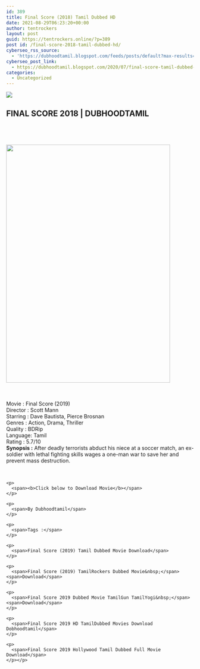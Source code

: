 ```yaml
---
id: 389
title: Final Score (2018) Tamil Dubbed HD
date: 2021-08-29T06:23:20+00:00
author: tentrockers
layout: post
guid: https://tentrockers.online/?p=389
post id: /final-score-2018-tamil-dubbed-hd/
cyberseo_rss_source:
  - 'https://dubhoodtamil.blogspot.com/feeds/posts/default?max-results=150&start-index=151'
cyberseo_post_link:
  - https://dubhoodtamil.blogspot.com/2020/07/final-score-tamil-dubbed-hd.html
categories:
  - Uncategorized
---
```

<div class="media_block">
  <img src="https://1.bp.blogspot.com/-GhzV57degFs/XvtabTkVc9I/AAAAAAAABjs/PS7iJ01fF0Em0gIiOrAeH-qlLKLHkv_IgCNcBGAsYHQ/s72-c/718eK93CUOL._AC_SL1453_.jpg" class="media_thumbnail" />
</div>

<div dir="ltr" trbidi="on" readability="18.720626631854">
  <h2>
    <span>FINAL SCORE 2018 | DUBHOODTAMIL</span>
  </h2>
  
  <h2>
    <span><br /></span>
  </h2>
  
  <div class="separator">
    <a href="https://1.bp.blogspot.com/-GhzV57degFs/XvtabTkVc9I/AAAAAAAABjs/PS7iJ01fF0Em0gIiOrAeH-qlLKLHkv_IgCNcBGAsYHQ/s1600/718eK93CUOL._AC_SL1453_.jpg" imageanchor="1"><img loading="lazy" border="0" data-original-height="1453" data-original-width="1001" height="640" src="https://1.bp.blogspot.com/-GhzV57degFs/XvtabTkVc9I/AAAAAAAABjs/PS7iJ01fF0Em0gIiOrAeH-qlLKLHkv_IgCNcBGAsYHQ/s640/718eK93CUOL._AC_SL1453_.jpg" width="440" /></a>
  </div>
  
  <p>
    <span><br /></span><br /> <span>Movie<span> </span>:<span> </span>Final Score (2019)</span><br /><span>Director<span> </span>:<span> </span>Scott Mann</span><br /><span>Starring<span> </span>:<span> </span>Dave Bautista, Pierce Brosnan</span><br /><span>Genres<span> </span>:<span> </span>Action, Drama, Thriller</span><br /><span>Quality<span> </span>:<span> </span>BDRip</span><br /><span>Language:<span> </span>Tamil</span><br /><span>Rating<span> </span>:<span> </span>5.7/10</span><br /><span><b>Synopsis :</b> After deadly terrorists abduct his niece at a soccer match, an ex-soldier with lethal fighting skills wages a one-man war to save her and prevent mass destruction.</span>
  </p>
  
  <div readability="14.853092783505">
    <span><br /></span> </p> 
    
    <p>
      <span><b>Click below to Download Movie</b></span>
    </p>
    
    <p>
      <span>By Dubhoodtamil</span>
    </p>
    
    <p>
      <span>Tags :</span>
    </p>
    
    <p>
      <span>Final Score (2019) Tamil Dubbed Movie Download</span>
    </p>
    
    <p>
      <span>Final Score (2019) TamilRockers Dubbed Movie&nbsp;</span><span>Download</span>
    </p>
    
    <p>
      <span>Final Score 2019 Dubbed Movie TamilGun TamilYogi&nbsp;</span><span>Download</span>
    </p>
    
    <p>
      <span>Final Score 2019 HD TamilDubbed Movies Download Dobhoodtamil</span>
    </p>
    
    <p>
      <span>Final Score 2019 Hollywood Tamil Dubbed Full Movie Download</span>
    </p></p>
  </div></p>
</div>